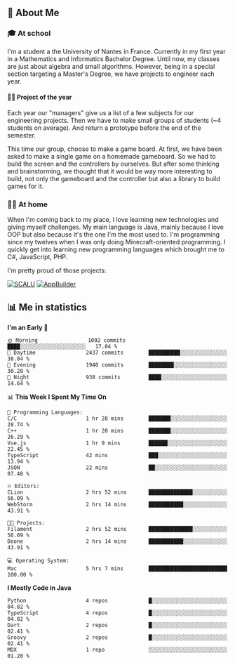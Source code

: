 ## 👀 About Me

### 🎓 At school

I'm a student a the University of Nantes in France. Currently in my first year in a Mathematics and Informatics Bachelor Degree. Until now, my classes are just about algebra and small algorithms. However, being in a special section targeting a Master's Degree, we have projects to engineer each year. 

#### 🔧🔬 Project of the year

Each year our "managers" give us a list of a few subjects for our engineering projects. Then we have to make small groups of students (~4 students on average). And return a prototype before the end of the semester.

This time our group, choose to make a game board. At first, we have been asked to make a single game on a homemade gameboard. So we had to build the screen and the controllers by ourselves. 
But after some thinking and brainstorming, we thought that it would be way more interesting to build, not only the gameboard and the controller but also a library to build games for it.

### 👨‍💻 At home

When I'm coming back to my place, I love learning new technologies and giving myself challenges. My main language is Java, mainly because I love OOP but also because it's the one I'm the most used to. I'm programming since my twelves when I was only doing Minecraft-oriented programming.  I quickly get into learning new programming languages which brought me to C#, JavaScript, PHP. 

I'm pretty proud of those projects:

[![SCALU](https://github-readme-stats.vercel.app/api/pin?username=renardfute&repo=SCALU)](https://github.com/renardfute/scalu)
[![AppBuilder](https://github-readme-stats.vercel.app/api/pin?username=pulsedev2&repo=AppBuilder)](https://github.com/pulsedev2/AppBuilder)

## 📊 Me in statistics
<!--START_SECTION:waka-->
**I'm an Early 🐤** 

```text
🌞 Morning                1092 commits        ████░░░░░░░░░░░░░░░░░░░░░   17.04 % 
🌆 Daytime                2437 commits        ██████████░░░░░░░░░░░░░░░   38.04 % 
🌃 Evening                1940 commits        ████████░░░░░░░░░░░░░░░░░   30.28 % 
🌙 Night                  938 commits         ████░░░░░░░░░░░░░░░░░░░░░   14.64 % 
```


📊 **This Week I Spent My Time On** 

```text
💬 Programming Languages: 
C/C                      1 hr 28 mins        ███████░░░░░░░░░░░░░░░░░░   28.74 % 
C++                      1 hr 20 mins        ███████░░░░░░░░░░░░░░░░░░   26.29 % 
Vue.js                   1 hr 9 mins         ██████░░░░░░░░░░░░░░░░░░░   22.45 % 
TypeScript               42 mins             ███░░░░░░░░░░░░░░░░░░░░░░   13.94 % 
JSON                     22 mins             ██░░░░░░░░░░░░░░░░░░░░░░░   07.48 % 

🔥 Editors: 
CLion                    2 hrs 52 mins       ██████████████░░░░░░░░░░░   56.09 % 
WebStorm                 2 hrs 14 mins       ███████████░░░░░░░░░░░░░░   43.91 % 

🐱‍💻 Projects: 
Filament                 2 hrs 52 mins       ██████████████░░░░░░░░░░░   56.09 % 
Doone                    2 hrs 14 mins       ███████████░░░░░░░░░░░░░░   43.91 % 

💻 Operating System: 
Mac                      5 hrs 7 mins        █████████████████████████   100.00 % 
```

**I Mostly Code in Java** 

```text
Python                   4 repos             █░░░░░░░░░░░░░░░░░░░░░░░░   04.82 % 
TypeScript               4 repos             █░░░░░░░░░░░░░░░░░░░░░░░░   04.82 % 
Dart                     2 repos             █░░░░░░░░░░░░░░░░░░░░░░░░   02.41 % 
Groovy                   2 repos             █░░░░░░░░░░░░░░░░░░░░░░░░   02.41 % 
MDX                      1 repo              ░░░░░░░░░░░░░░░░░░░░░░░░░   01.20 % 
```




<!--END_SECTION:waka-->
